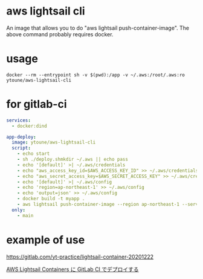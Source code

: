 # aws lightsail cli

An image that allows you to do "aws lightsail push-container-image".
The above command probably requires docker.


# usage

```shell
docker --rm --entrypoint sh -v $(pwd):/app -v ~/.aws:/root/.aws:ro ytoune/aws-lightsail-cli
```

# for gitlab-ci

```yml
services:
  - docker:dind

app-deploy:
  image: ytoune/aws-lightsail-cli
  script:
    - echo start
    - sh ./deploy.shmkdir ~/.aws || echo pass
    - echo '[default]' >| ~/.aws/credentials
    - echo "aws_access_key_id=$AWS_ACCESS_KEY_ID" >> ~/.aws/credentials
    - echo "aws_secret_access_key=$AWS_SECRET_ACCESS_KEY" >> ~/.aws/credentials
    - echo '[default]' >| ~/.aws/config
    - echo 'region=ap-northeast-1' >> ~/.aws/config
    - echo 'output=json' >> ~/.aws/config
    - docker build -t myapp .
    - aws lightsail push-container-image --region ap-northeast-1 --service-name ${APP_SERVICE_NAME} --label api --image myapp
  only:
    - main
```

# example of use

https://gitlab.com/yt-practice/lightsail-container-20201222


[AWS Lightsail Containers に GitLab CI でデプロイする](https://zenn.dev/rithmety/articles/20201224-lightsail-containers)